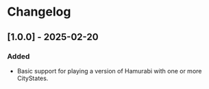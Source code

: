# Changelog

## [1.0.0] - 2025-02-20

### Added

  - Basic support for playing a version of Hamurabi with one or more CityStates.
